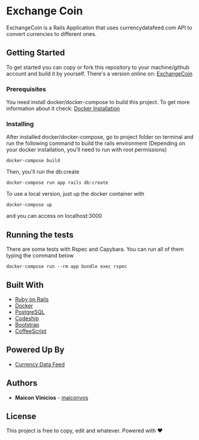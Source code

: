 # Exchange Coin

ExchangeCoin is a Rails Application that uses currencydatafeed.com API to convert currencies to different ones.

## Getting Started

To get started you can copy or fork this repository to your machine/github account and build it by yourself. There's a version online on: [ExchangeCoin](http://exchange-coin.herokuapp.com/)

### Prerequisites

You need install docker/docker-compose to build this project. To get more information about it check: [Docker Installation](https://docs.docker.com/engine/installation/)

### Installing

After installed docker/docker-compose, go to project folder on terminal and run the following command to build the rails environment (Depending on your docker installation, you'll need to run with root permissions)

```
docker-compose build
```

Then, you'll run the db:create

```
docker-compose run app rails db:create
```

To use a local version, just up the docker container with

```
docker-compose up
```

and you can access on localhost:3000

## Running the tests

There are some tests with Rspec and Capybara. You can run all of them typing the command below

```
docker-compose run --rm app bundle exec rspec
```

## Built With

* [Ruby on Rails](http://rubyonrails.org/)
* [Docker](https://www.docker.com/)
* [PostgreSQL](https://www.postgresql.org/)
* [Codeship](https://codeship.com/)
* [Bootstrap](http://getbootstrap.com/)
* [CoffeeScript](http://coffeescript.org/)

## Powered Up By
* [Currency Data Feed](https://currencydatafeed.com/)

## Authors

* **Maicon Vinicios** - [maiconvos](https://github.com/maiconvos)

## License

This project is free to copy, edit and whatever. Powered with &#10084;